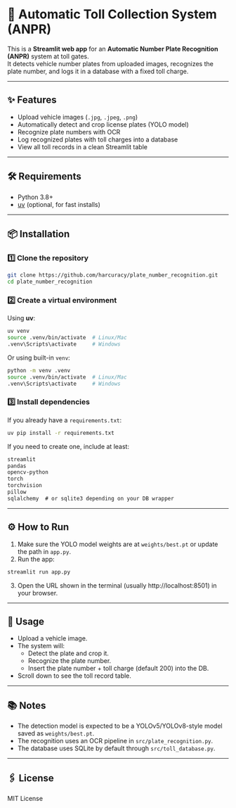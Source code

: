 # 🚗 Automatic Toll Collection System (ANPR)

This is a **Streamlit web app** for an **Automatic Number Plate Recognition (ANPR)** system at toll gates.  
It detects vehicle number plates from uploaded images, recognizes the plate number, and logs it in a database with a fixed toll charge.

---

## ✨ Features

- Upload vehicle images (`.jpg`, `.jpeg`, `.png`)
- Automatically detect and crop license plates (YOLO model)
- Recognize plate numbers with OCR
- Log recognized plates with toll charges into a database
- View all toll records in a clean Streamlit table

---

## 🛠️ Requirements

- Python 3.8+  
- [uv](https://github.com/astral-sh/uv) (optional, for fast installs)

---

## 📦 Installation

### 1️⃣ Clone the repository
```bash
git clone https://github.com/harcuracy/plate_number_recognition.git
cd plate_number_recognition
```

### 2️⃣ Create a virtual environment  
Using **uv**:
```bash
uv venv
source .venv/bin/activate  # Linux/Mac
.venv\Scripts\activate     # Windows
```

Or using built-in `venv`:
```bash
python -m venv .venv
source .venv/bin/activate  # Linux/Mac
.venv\Scripts\activate     # Windows
```

### 3️⃣ Install dependencies  
If you already have a `requirements.txt`:
```bash
uv pip install -r requirements.txt
```

If you need to create one, include at least:
```txt
streamlit
pandas
opencv-python
torch
torchvision
pillow
sqlalchemy  # or sqlite3 depending on your DB wrapper
```

---

## ⚙️ How to Run

1. Make sure the YOLO model weights are at `weights/best.pt` or update the path in `app.py`.
2. Run the app:

```bash
streamlit run app.py
```

3. Open the URL shown in the terminal (usually http://localhost:8501) in your browser.

---

## 📝 Usage

- Upload a vehicle image.
- The system will:
  - Detect the plate and crop it.
  - Recognize the plate number.
  - Insert the plate number + toll charge (default 200) into the DB.
- Scroll down to see the toll record table.

---

## 📚 Notes

- The detection model is expected to be a YOLOv5/YOLOv8-style model saved as `weights/best.pt`.
- The recognition uses an OCR pipeline in `src/plate_recognition.py`.  
- The database uses SQLite by default through `src/toll_database.py`.

---

## 🖇️ License

MIT License
